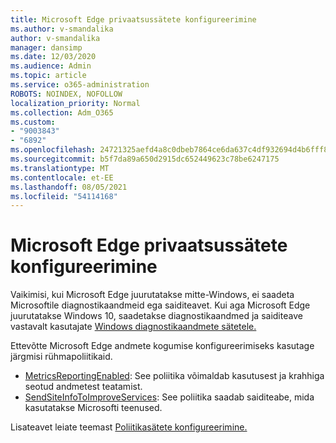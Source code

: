 ```yaml
---
title: Microsoft Edge privaatsussätete konfigureerimine
ms.author: v-smandalika
author: v-smandalika
manager: dansimp
ms.date: 12/03/2020
ms.audience: Admin
ms.topic: article
ms.service: o365-administration
ROBOTS: NOINDEX, NOFOLLOW
localization_priority: Normal
ms.collection: Adm_O365
ms.custom:
- "9003843"
- "6892"
ms.openlocfilehash: 24721325aefd4a8c0dbeb7864ce6da637c4df932694d4b6fff80cab5bb5b4319
ms.sourcegitcommit: b5f7da89a650d2915dc652449623c78be6247175
ms.translationtype: MT
ms.contentlocale: et-EE
ms.lasthandoff: 08/05/2021
ms.locfileid: "54114168"
---
```

# <a name="microsoft-edge-configure-privacy-settings"></a>Microsoft Edge privaatsussätete konfigureerimine

Vaikimisi, kui Microsoft Edge juurutatakse mitte-Windows, ei saadeta Microsoftile diagnostikaandmeid ega saiditeavet. Kui aga Microsoft Edge juurutatakse Windows 10, saadetakse diagnostikaandmed ja saiditeave vastavalt kasutajate [Windows diagnostikaandmete sätetele.](https://docs.microsoft.com/windows/privacy/configure-windows-diagnostic-data-in-your-organization)

Ettevõtte Microsoft Edge andmete kogumise konfigureerimiseks kasutage järgmisi rühmapoliitikaid.
- [MetricsReportingEnabled](https://docs.microsoft.com/DeployEdge/microsoft-edge-policies#metricsreportingenabled): See poliitika võimaldab kasutusest ja krahhiga seotud andmetest teatamist.
- [SendSiteInfoToImproveServices](https://docs.microsoft.com/DeployEdge/microsoft-edge-policies#sendsiteinfotoimproveservices): See poliitika saadab saiditeabe, mida kasutatakse Microsofti teenused.

Lisateavet leiate teemast [Poliitikasätete konfigureerimine.](https://docs.microsoft.com/deployedge/microsoft-edge-enterprise-privacy-settings#configure-policy-settings)